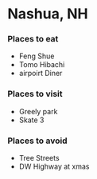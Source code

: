 # Nashua, NH

### Places to eat
 - Feng Shue
 - Tomo Hibachi
 - airpoirt Diner

### Places to visit
 - Greely park
 - Skate 3

### Places to avoid
 - Tree Streets
 - DW Highway at xmas

